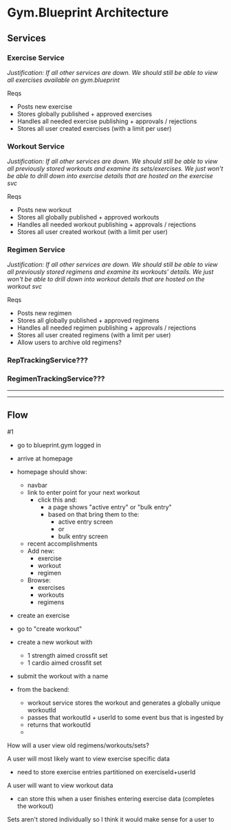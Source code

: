 # Gym.Blueprint Architecture

## Services

### Exercise Service

_Justification: If all other services are down. We should still be able to view all exercises available on gym.blueprint_

Reqs

- Posts new exercise
- Stores globally published + approved exercises
- Handles all needed exercise publishing + approvals / rejections
- Stores all user created exercises (with a limit per user)

### Workout Service

_Justification: If all other services are down. We should still be able to view all previously stored workouts and examine its sets/exercises. We just won't be able to drill down into exercise details that are hosted on the exercise svc_

Reqs

- Posts new workout
- Stores all globally published + approved workouts
- Handles all needed workout publishing + approvals / rejections
- Stores all user created workout (with a limit per user)

### Regimen Service

_Justification: If all other services are down. We should still be able to view all previously stored regimens and examine its workouts' details. We just won't be able to drill down into workout details that are hosted on the workout svc_

Reqs

- Posts new regimen
- Stores all globally published + approved regimens
- Handles all needed regimen publishing + approvals / rejections
- Stores all user created regimens (with a limit per user)
- Allow users to archive old regimens?

### RepTrackingService???

### RegimenTrackingService???

---

---

## Flow

#1

- go to blueprint.gym logged in
- arrive at homepage
- homepage should show:

  - navbar
  - link to enter point for your next workout
    - click this and:
      - a page shows "active entry" or "bulk entry"
      - based on that bring them to the:
        - active entry screen
        - or
        - bulk entry screen
  - recent accomplishments
  - Add new:
    - exercise
    - workout
    - regimen
  - Browse:
    - exercises
    - workouts
    - regimens

- create an exercise
- go to "create workout"
- create a new workout with
  - 1 strength aimed crossfit set
  - 1 cardio aimed crossfit set
- submit the workout with a name
- from the backend:
  - workout service stores the workout and generates a globally unique workoutId
  - passes that workoutId + userId to some event bus that is ingested by
  - returns that workoutId
  -

How will a user view old regimens/workouts/sets?

A user will most likely want to view exercise specific data

- need to store exercise entries partitioned on exerciseId+userId

A user will want to view workout data

- can store this when a user finishes entering exercise data (completes the workout)

Sets aren't stored individually so I think it would make sense for a user to
